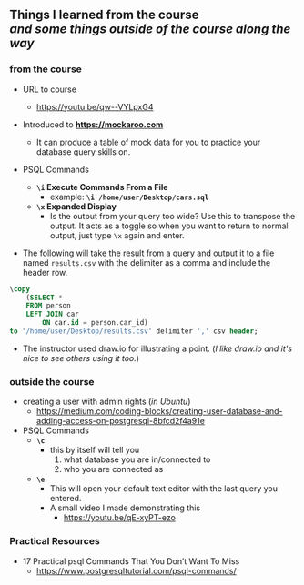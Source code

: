 ## Things I learned from the course<br>_and some things outside of the course along the way_

### from the course
- URL to course
    - https://youtu.be/qw--VYLpxG4
- Introduced to **https://mockaroo.com**
    - It can produce a table of mock data for you to practice your database query skills on.
- PSQL Commands
    - **`\i` Execute Commands From a File**
        - example: **`\i /home/user/Desktop/cars.sql`**
    - **`\x` Expanded Display**
        - Is the output from your query too wide? Use this to transpose the output. It acts as a toggle so when you want to return to normal output, just type `\x` again and enter.

- The following will take the result from a query and output it to a file named `results.csv` with the delimiter as a comma and include the header row.
```sql
\copy 
    (SELECT *
    FROM person
    LEFT JOIN car
        ON car.id = person.car_id) 
to '/home/user/Desktop/results.csv' delimiter ',' csv header; 
```


- The instructor used draw.io for illustrating a point. (_I like draw.io and it's nice to see others using it too._)


### outside the course
- creating a user with admin rights (_in Ubuntu_)
    - https://medium.com/coding-blocks/creating-user-database-and-adding-access-on-postgresql-8bfcd2f4a91e
- PSQL Commands
    - **`\c`**
        - this by itself will tell you  
            1. what database you are in/connected to 
            2. who you are connected as
    - **`\e`**
        - This will open your default text editor with the last query you entered.
        - A small video I made demonstrating this
            - https://youtu.be/qE-xyPT-ezo

### Practical Resources
- 17 Practical psql Commands That You Don’t Want To Miss
    - https://www.postgresqltutorial.com/psql-commands/


